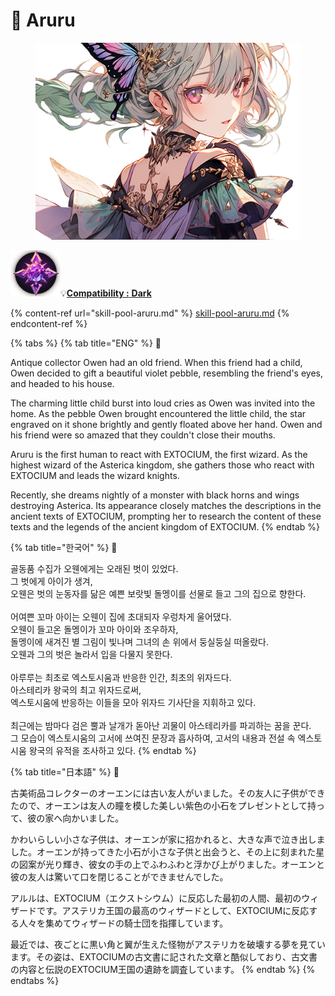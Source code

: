 # 🔮 Aruru

<figure><img src="../../../../.gitbook/assets/Hero_Aruru002.png" alt=""><figcaption></figcaption></figure>

![](../../../../.gitbook/assets/Icon_Property_Dark.png)💡[**Compatibility :** ](../../stats/elemental-bonus-damage.md)[**Dark**](../../stats/elemental-bonus-damage.md)

{% content-ref url="skill-pool-aruru.md" %}
[skill-pool-aruru.md](skill-pool-aruru.md)
{% endcontent-ref %}

{% tabs %}
{% tab title="ENG" %}
📒

Antique collector Owen had an old friend. When this friend had a child, Owen decided to gift a beautiful violet pebble, resembling the friend's eyes, and headed to his house.

The charming little child burst into loud cries as Owen was invited into the home. As the pebble Owen brought encountered the little child, the star engraved on it shone brightly and gently floated above her hand. Owen and his friend were so amazed that they couldn't close their mouths.

Aruru is the first human to react with EXTOCIUM, the first wizard. As the highest wizard of the Asterica kingdom, she gathers those who react with EXTOCIUM and leads the wizard knights.

Recently, she dreams nightly of a monster with black horns and wings destroying Asterica. Its appearance closely matches the descriptions in the ancient texts of EXTOCIUM, prompting her to research the content of these texts and the legends of the ancient kingdom of EXTOCIUM.
{% endtab %}

{% tab title="한국어" %}
📒

골동품 수집가 오웬에게는 오래된 벗이 있었다. \
그 벗에게 아이가 생겨, \
오웬은 벗의 눈동자를 닮은 예쁜 보랏빛 돌멩이를 선물로 들고 그의 집으로 향한다. \
\
어여쁜 꼬마 아이는 오웬이 집에 초대되자 우렁차게 울어댔다. \
오웬이 들고온 돌멩이가 꼬마 아이와 조우하자, \
돌멩이에 새겨진 별 그림이 빛나며 그녀의 손 위에서 둥실둥실 떠올랐다. \
오웬과 그의 벗은 놀라서 입을 다물지 못한다. \
\
아루루는 최초로 엑스토시움과 반응한 인간, 최초의 위자드다. \
아스테리카 왕국의 최고 위자드로써, \
엑스토시움에 반응하는 이들을 모아 위자드 기사단을 지휘하고 있다. \
\
최근에는 밤마다 검은 뿔과 날개가 돋아난 괴물이 아스테리카를 파괴하는 꿈을 꾼다. \
그 모습이 엑스토시움의 고서에 쓰여진 문장과 흡사하여, 고서의 내용과 전설 속 엑스토시움 왕국의 유적을 조사하고 있다.
{% endtab %}

{% tab title="日本語" %}
📒

古美術品コレクターのオーエンには古い友人がいました。その友人に子供ができたので、オーエンは友人の瞳を模した美しい紫色の小石をプレゼントとして持って、彼の家へ向かいました。

かわいらしい小さな子供は、オーエンが家に招かれると、大きな声で泣き出しました。オーエンが持ってきた小石が小さな子供と出会うと、その上に刻まれた星の図案が光り輝き、彼女の手の上でふわふわと浮かび上がりました。オーエンと彼の友人は驚いて口を閉じることができませんでした。

アルルは、EXTOCIUM（エクストシウム）に反応した最初の人間、最初のウィザードです。アステリカ王国の最高のウィザードとして、EXTOCIUMに反応する人々を集めてウィザードの騎士団を指揮しています。

最近では、夜ごとに黒い角と翼が生えた怪物がアステリカを破壊する夢を見ています。その姿は、EXTOCIUMの古文書に記された文章と酷似しており、古文書の内容と伝説のEXTOCIUM王国の遺跡を調査しています。
{% endtab %}
{% endtabs %}
